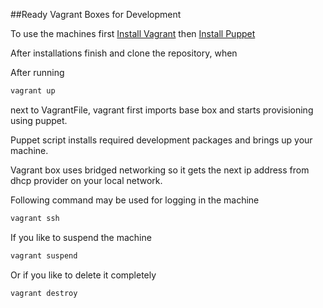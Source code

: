 ##Ready Vagrant Boxes for Development

To use the machines first [Install Vagrant](https://docs.vagrantup.com/v2/installation/)
then [Install Puppet](http://docs.puppetlabs.com/guides/install_puppet/pre_install.html)

After installations finish and clone the repository, when 

After running

```bash
vagrant up
```
next to VagrantFile, vagrant first imports base box and starts provisioning using puppet.

Puppet script installs required development packages and brings up your machine.

Vagrant box uses bridged networking so it gets the next ip address from dhcp provider on your local network.

Following command may be used for logging in the machine
```bash
vagrant ssh
```

If you like to suspend the machine
```bash
vagrant suspend
```

Or if you like to delete it completely
```bash
vagrant destroy
```
